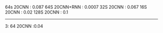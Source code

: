 64s 20CNN : 0.087
64S 20CNN+RNN : 0.0007 
32S 20CNN : 0.067
16S 20CNN : 0.02
128S 20CNN : 0.1

----
3: 64 20CNN :0.04